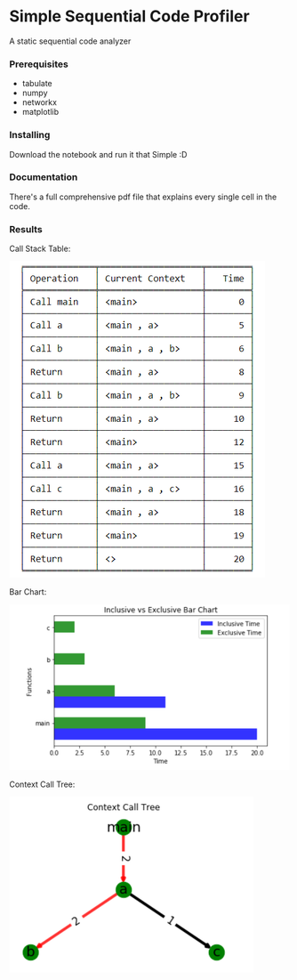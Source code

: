 # Simple Sequential Code Profiler

A static sequential code analyzer


### Prerequisites

<ul>
  <li>tabulate</li>
  <li>numpy</li>
  <li>networkx</li>
  <li>matplotlib</li>
</ul>


### Installing

Download the notebook and run it that Simple :D

### Documentation
There's a full comprehensive pdf file that explains every single cell in the code.

### Results
Call Stack Table:

![alt text](https://raw.githubusercontent.com/MohamedWagih96/SimpleSequentialCodeProfiler/master/Call%20Stack.png)


Bar Chart:

![alt text](https://raw.githubusercontent.com/MohamedWagih96/SimpleSequentialCodeProfiler/master/Bar%20Chart.png)


Context Call Tree:

![alt text](https://raw.githubusercontent.com/MohamedWagih96/SimpleSequentialCodeProfiler/master/Context%20Call%20Tree.png)


